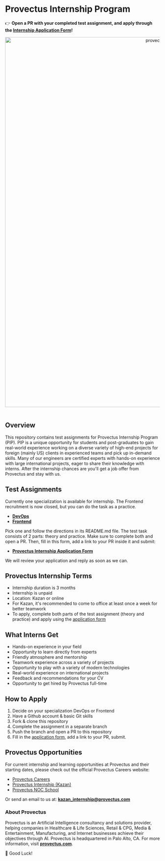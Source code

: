 # Provectus Internship Program 

:point_right:  **Open a PR with your completed test assignment, and apply through the [Internship Application Form](https://forms.gle/9d18UhCfwXK7edFJ8)!**


<p align="center">
<img src="./images/provectus-internship-feature-image.jpg" width="1200px" alt="provectus-internship-program-feature-image"/>&nbsp;
</p>


## Overview

This repository contains test assignments for Provectus Internship Program (PIP). PIP is a unique opportunity for students and post-graduates to gain real-world experience working on a diverse variety of high-end projects for foreign (mainly US) clients in experienced teams and pick up in-demand skills. Many of our engineers are certified experts with hands-on experience with large international projects, eager to share their knowledge with interns. After the internship chances are you'll get a job offer from Provectus and stay with us.    

## Test Assignments

Currently one specialization is available for internship. The Frontend recruitment is now closed, but you can do the task as a practice. 

- **[DevOps](./devops)**
- **[Frontend](./frontend)**

Pick one and follow the directions in its README.md file.
The test task consists of 2 parts: theory and practice. 
Make sure to complete both and open a PR. Then, fill in this form, add a link to your PR inside it and submit: 

- **[Provectus Internship Application Form](https://forms.gle/9d18UhCfwXK7edFJ8)**

We will review your application and reply as soon as we can. 


## Provectus Internship Terms 

- Internship duration is 3 months
- Internship is unpaid
- Location: Kazan or online
- For Kazan, it's recommended to come to office at least once a week for better teamwork
- To apply, complete both parts of the test assignment (theory and practice) and apply using the [application form](https://forms.gle/9d18UhCfwXK7edFJ8) 

## What Interns Get

- Hands-on experience in your field
- Opportunity to learn directly from experts
- Friendly atmosphere and mentorship
- Teamwork experience across a variety of projects 
- Opportunity to play with a variety of modern technologies
- Real-world experience on international projects
- Feedback and recommendations for your CV
- Opportunity to get hired by Provectus full-time

## How to Apply 

1. Decide on your specialization DevOps or Frontend
2. Have a Github account & basic Git skills
3. Fork & clone this repository 
4. Complete the assignment in a separate branch
5. Push the branch and open a PR to this repository
6. Fill in the [application form](https://forms.gle/9d18UhCfwXK7edFJ8), add a link to your PR, submit. 

## Provectus Opportunities

For current internship and learning opportunities at Provectus and their starting dates, please check out the official Provectus Careers website: 

- [Provectus Careers](https://careers.provectus.com/)
- [Provectus Internship (Kazan)](https://careers.provectus.com/internship/)
- [Provectus NOC School](https://careers.provectus.com/noc-school2-provectus/)

Or send an email to us at: **kazan_internship@provectus.com**

### About Provectus
Provectus is an Artificial Intelligence consultancy and solutions provider, helping companies in Healthcare & Life Sciences, Retail & CPG, Media & Entertainment, Manufacturing, and Internet businesses achieve their objectives through AI. Provectus is headquartered in Palo Alto, CA. For more information, visit **[provectus.com](https://provectus.com/)**.


:tada: Good Luck!
